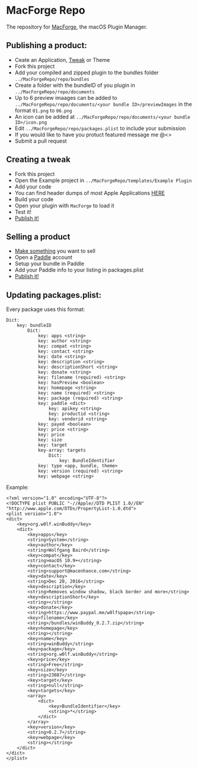 # MacForge Repo

The repository for [MacForge](https://github.com/w0lfschild/MacForge), the macOS Plugin Manager.

## Publishing a product:

 - Ceate an Application, [Tweak](#creating-a-tweak) or Theme
 - Fork this project
 - Add your compiled and zipped plugin to the bundles folder `../MacForgeRepo/repo/bundles`
 - Create a folder with the bundleID of you plugin in `../MacForgeRepo/repo/documents`
 - Up to 6 preview imaages can be added to `../MacForgeRepo/repo/documents/<your bundle ID>/previewImages` in the format `01.png` to `06.png`
 - An icon can be added at `../MacForgeRepo/repo/documents/<your bundle ID>/icon.png`
 - Edit `../MacForgeRepo/repo/packages.plist` to include your submission
 - If you would like to have you protuct featured message me @<>
 - Submit a pull request
 
 ## Creating a tweak

 - Fork this project
 - Open the Example project in `../MacForgeRepo/templates/Example Plugin`
 - Add your code
 - You can find header dumps of most Apple Applications [HERE](https://github.com/w0lfschild/macOS_headers)
 - Build your code
 - Open your plugin with `MacForge` to load it
 - Test it!
 - [Publish it!](#publishing-a-product)
 
 ## Selling a product

 - [Make something](https://github.com/w0lfschild/MacForge/wiki/Bundles-:-Creating) you want to sell
 - Open a [Paddle](https://paddle.com) account
 - Setup your bundle in Paddle
 - Add your Paddle info to your listing in packages.plist
- [Publish it!](#publishing-a-product)
 
 ## Updating packages.plist:

Every package uses this format:

```
Dict:
    key: bundleID
        Dict:
            key: apps <string>
            key: author <string>
            key: compat <string>
            key: contact <string>
            key: date <string>
            key: description <string>
            key: descriptionShort <string>
            key: donate <string>
            key: filename (required) <string>
            key: hasPreview <boolean>
            key: homepage <string>
            key: name (required) <string>
            key: package (required) <string>
            key: paddle <dict>
                key: apikey <string>
                key: productid <string>
                key: vendorid <string>
            key: payed <boolean>
            key: price <string>
            key: price
            key: size
            key: target
            key-array: targets
                Dict:
                    key: BundleIdentifier
            key: type <app, bundle, theme>
            key: version (required) <string>
            key: webpage <string>
```

Example:


```
<?xml version="1.0" encoding="UTF-8"?>
<!DOCTYPE plist PUBLIC "-//Apple//DTD PLIST 1.0//EN" "http://www.apple.com/DTDs/PropertyList-1.0.dtd">
<plist version="1.0">
<dict>
	<key>org.w0lf.winBuddy</key>
	<dict>
		<key>apps</key>
		<string>System</string>
		<key>author</key>
		<string>Wolfgang Baird</string>
		<key>compat</key>
		<string>macOS 10.9+</string>
		<key>contact</key>
		<string>support@macenhance.com</string>
		<key>date</key>
		<string>Dec 20, 2016</string>
		<key>description</key>
		<string>Removes window shadow, black border and more</string>
		<key>descriptionShort</key>
		<string></string>
		<key>donate</key>
		<string>https://www.paypal.me/w0lfspapa</string>
		<key>filename</key>
		<string>/bundles/winBuddy_0.2.7.zip</string>
		<key>homepage</key>
		<string></string>
		<key>name</key>
		<string>winBuddy</string>
		<key>package</key>
		<string>org.w0lf.winBuddy</string>
		<key>price</key>
		<string>Free</string>
		<key>size</key>
		<string>23087</string>
		<key>target</key>
		<string>null</string>
		<key>targets</key>
		<array>
			<dict>
				<key>BundleIdentifier</key>
				<string>*</string>
			</dict>
		</array>
		<key>version</key>
		<string>0.2.7</string>
		<key>webpage</key>
		<string></string>
	</dict>
</dict>
</plist>
```
